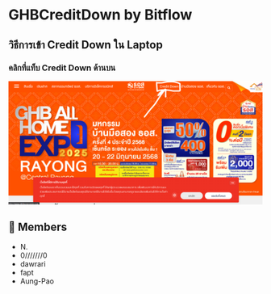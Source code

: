 # GHBCreditDown by Bitflow

## วิธีการเข้า Credit Down ใน Laptop
### คลิกที่แท็บ Credit Down ด้านบน 
<p align="center">
  <img src="image/1.png" alt="header">
</p>

## 👥 Members
- N.
- 0///////0
- dawrari
- fapt
- Aung-Pao

